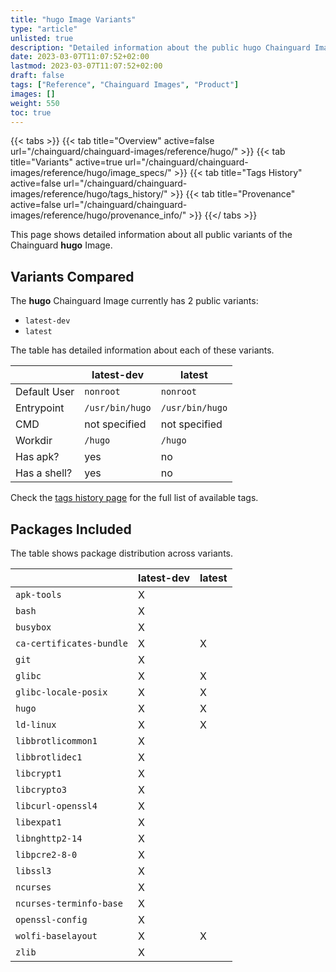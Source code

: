 ```yaml
---
title: "hugo Image Variants"
type: "article"
unlisted: true
description: "Detailed information about the public hugo Chainguard Image variants"
date: 2023-03-07T11:07:52+02:00
lastmod: 2023-03-07T11:07:52+02:00
draft: false
tags: ["Reference", "Chainguard Images", "Product"]
images: []
weight: 550
toc: true
---
```


{{< tabs >}}
{{< tab title="Overview" active=false url="/chainguard/chainguard-images/reference/hugo/" >}}
{{< tab title="Variants" active=true url="/chainguard/chainguard-images/reference/hugo/image_specs/" >}}
{{< tab title="Tags History" active=false url="/chainguard/chainguard-images/reference/hugo/tags_history/" >}}
{{< tab title="Provenance" active=false url="/chainguard/chainguard-images/reference/hugo/provenance_info/" >}}
{{</ tabs >}}

This page shows detailed information about all public variants of the Chainguard **hugo** Image.

## Variants Compared
The **hugo** Chainguard Image currently has 2 public variants: 

- `latest-dev`
- `latest`

The table has detailed information about each of these variants.

|              | latest-dev      | latest          |
|--------------|-----------------|-----------------|
| Default User | `nonroot`       | `nonroot`       |
| Entrypoint   | `/usr/bin/hugo` | `/usr/bin/hugo` |
| CMD          | not specified   | not specified   |
| Workdir      | `/hugo`         | `/hugo`         |
| Has apk?     | yes             | no              |
| Has a shell? | yes             | no              |

Check the [tags history page](/chainguard/chainguard-images/reference/hugo/tags_history/) for the full list of available tags.

## Packages Included
The table shows package distribution across variants.

|                          | latest-dev | latest |
|--------------------------|------------|--------|
| `apk-tools`              | X          |        |
| `bash`                   | X          |        |
| `busybox`                | X          |        |
| `ca-certificates-bundle` | X          | X      |
| `git`                    | X          |        |
| `glibc`                  | X          | X      |
| `glibc-locale-posix`     | X          | X      |
| `hugo`                   | X          | X      |
| `ld-linux`               | X          | X      |
| `libbrotlicommon1`       | X          |        |
| `libbrotlidec1`          | X          |        |
| `libcrypt1`              | X          |        |
| `libcrypto3`             | X          |        |
| `libcurl-openssl4`       | X          |        |
| `libexpat1`              | X          |        |
| `libnghttp2-14`          | X          |        |
| `libpcre2-8-0`           | X          |        |
| `libssl3`                | X          |        |
| `ncurses`                | X          |        |
| `ncurses-terminfo-base`  | X          |        |
| `openssl-config`         | X          |        |
| `wolfi-baselayout`       | X          | X      |
| `zlib`                   | X          |        |

